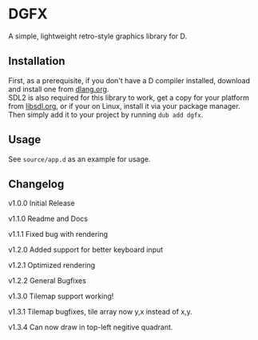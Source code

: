 # DGFX
A simple, lightweight retro-style graphics library for D.

## Installation

First, as a prerequisite, if you don't have a D compiler installed, download and install one from [dlang.org](https://dlang.org).  
SDL2 is also required for this library to work, get a copy for your platform from [libsdl.org](https://libsdl.org), or if your on Linux, install it via your package manager.  
Then simply add it to your project by running ```dub add dgfx```.
## Usage

See ```source/app.d``` as an example for usage.

## Changelog

v1.0.0 Initial Release

v1.1.0 Readme and Docs

v1.1.1 Fixed bug with rendering

v1.2.0 Added support for better keyboard input

v1.2.1 Optimized rendering

v1.2.2 General Bugfixes

v1.3.0 Tilemap support working! 

v1.3.1 Tilemap bugfixes, tile array now y,x instead of x,y.

v1.3.4 Can now draw in top-left negitive quadrant.